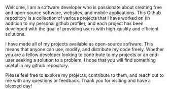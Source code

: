 Welcome, I am a software developer who is passionate about creating free and open-source software, websites, and mobile applications. This Github repository is a collection of various projects that I have worked on (in addition to my personal github profile), and each project has been developed with the goal of providing users with high-quality and efficient solutions.

I have made all of my projects available as open-source software. This means that anyone can use, modify, and distribute my code freely. Whether you are a fellow developer looking to contribute to my projects or an end-user seeking a solution to a problem, I hope that you will find something useful in my github repository.

Please feel free to explore my projects, contribute to them, and reach out to me with any questions or feedback. Thank you for visiting and have a blessed day!
